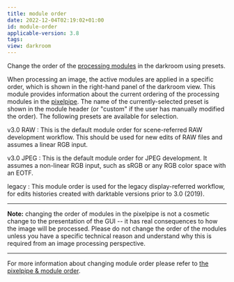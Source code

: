 ```yaml
---
title: module order
date: 2022-12-04T02:19:02+01:00
id: module-order
applicable-version: 3.8
tags:
view: darkroom
---
```


Change the order of the [processing modules](../../processing-modules/_index.md) in the darkroom using presets.

When processing an image, the active modules are applied in a specific order, which is shown in the right-hand panel of the darkroom view. This module provides information about the current ordering of the processing modules in the [pixelpipe](../../../views/darkroom/pixelpipe/the-pixelpipe-and-module-order.md). The name of the currently-selected preset is shown in the module header (or "custom" if the user has manually modified the order). The following presets are available for selection.

v3.0 RAW
: This is the default module order for scene-referred RAW development workflow. This should be used for new edits of RAW files and assumes a linear RGB input.

v3.0 JPEG
: This is the default module order for JPEG development. It assumes a non-linear RGB input, such as sRGB or any RGB color space with an EOTF.

legacy
: This module order is used for the legacy display-referred workflow, for edits histories created with darktable versions prior to 3.0 (2019).

---

**Note:** changing the order of modules in the pixelpipe is not a cosmetic change to the presentation of the GUI -- it has real consequences to how the image will be processed. Please do not change the order of the modules unless you have a specific technical reason and understand why this is required from an image processing perspective.

---

For more information about changing module order please refer to [the pixelpipe & module order](../../../views/darkroom/pixelpipe/the-pixelpipe-and-module-order.md).
